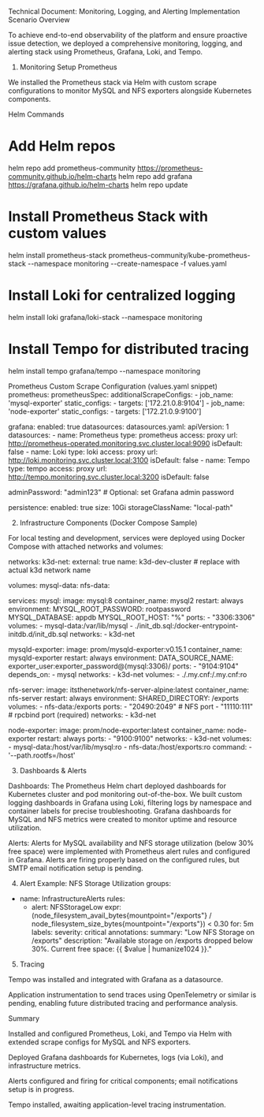 Technical Document: Monitoring, Logging, and Alerting Implementation
Scenario Overview

To achieve end-to-end observability of the platform and ensure proactive issue detection, we deployed a comprehensive monitoring, logging, and alerting stack using Prometheus, Grafana, Loki, and Tempo.

1. Monitoring Setup
Prometheus

We installed the Prometheus stack via Helm with custom scrape configurations to monitor MySQL and NFS exporters alongside Kubernetes components.

Helm Commands
# Add Helm repos
helm repo add prometheus-community https://prometheus-community.github.io/helm-charts
helm repo add grafana https://grafana.github.io/helm-charts
helm repo update

# Install Prometheus Stack with custom values
helm install prometheus-stack prometheus-community/kube-prometheus-stack --namespace monitoring --create-namespace -f values.yaml

# Install Loki for centralized logging
helm install loki grafana/loki-stack --namespace monitoring

# Install Tempo for distributed tracing
helm install tempo grafana/tempo --namespace monitoring

Prometheus Custom Scrape Configuration (values.yaml snippet)
prometheus:
  prometheusSpec:
    additionalScrapeConfigs:
      - job_name: 'mysql-exporter'
        static_configs:
          - targets: ['172.21.0.8:9104']
      - job_name: 'node-exporter'
        static_configs:
          - targets: ['172.21.0.9:9100']

grafana:
  enabled: true
  datasources:
    datasources.yaml:
      apiVersion: 1
      datasources:
        - name: Prometheus
          type: prometheus
          access: proxy
          url: http://prometheus-operated.monitoring.svc.cluster.local:9090
          isDefault: false
        - name: Loki
          type: loki
          access: proxy
          url: http://loki.monitoring.svc.cluster.local:3100
          isDefault: false
        - name: Tempo
          type: tempo
          access: proxy
          url: http://tempo.monitoring.svc.cluster.local:3200
          isDefault: false

  adminPassword: "admin123"  # Optional: set Grafana admin password

persistence:
  enabled: true
  size: 10Gi
  storageClassName: "local-path"

2. Infrastructure Components (Docker Compose Sample)

For local testing and development, services were deployed using Docker Compose with attached networks and volumes:

networks:
  k3d-net:
    external: true
    name: k3d-dev-cluster  # replace with actual k3d network name

volumes:
  mysql-data:
  nfs-data:

services:
  mysql:
    image: mysql:8
    container_name: mysql2
    restart: always
    environment:
      MYSQL_ROOT_PASSWORD: rootpassword
      MYSQL_DATABASE: appdb
      MYSQL_ROOT_HOST: "%"
    ports:
      - "3306:3306"
    volumes:
      - mysql-data:/var/lib/mysql
      - ./init_db.sql:/docker-entrypoint-initdb.d/init_db.sql
    networks:
      - k3d-net

  mysqld-exporter:
    image: prom/mysqld-exporter:v0.15.1
    container_name: mysqld-exporter
    restart: always
    environment:
      DATA_SOURCE_NAME: exporter_user:exporter_password@(mysql:3306)/
    ports:
      - "9104:9104"
    depends_on:
      - mysql
    networks:
      - k3d-net
    volumes:
      - ./.my.cnf:/.my.cnf:ro

  nfs-server:
    image: itsthenetwork/nfs-server-alpine:latest
    container_name: nfs-server
    restart: always
    environment:
      SHARED_DIRECTORY: /exports
    volumes:
      - nfs-data:/exports
    ports:
      - "20490:2049"     # NFS port
      - "11110:111"      # rpcbind port (required)
    networks:
      - k3d-net

  node-exporter:
    image: prom/node-exporter:latest
    container_name: node-exporter
    restart: always
    ports:
      - "9100:9100"
    networks:
      - k3d-net
    volumes:
      - mysql-data:/host/var/lib/mysql:ro
      - nfs-data:/host/exports:ro
    command:
      - '--path.rootfs=/host'

3. Dashboards & Alerts

Dashboards:
The Prometheus Helm chart deployed dashboards for Kubernetes cluster and pod monitoring out-of-the-box.
We built custom logging dashboards in Grafana using Loki, filtering logs by namespace and container labels for precise troubleshooting.
Grafana dashboards for MySQL and NFS metrics were created to monitor uptime and resource utilization.

Alerts:
Alerts for MySQL availability and NFS storage utilization (below 30% free space) were implemented with Prometheus alert rules and configured in Grafana. Alerts are firing properly based on the configured rules, but SMTP email notification setup is pending.

4. Alert Example: NFS Storage Utilization
groups:
- name: InfrastructureAlerts
  rules:
  - alert: NFSStorageLow
    expr: (node_filesystem_avail_bytes{mountpoint="/exports"} / node_filesystem_size_bytes{mountpoint="/exports"}) < 0.30
    for: 5m
    labels:
      severity: critical
    annotations:
      summary: "Low NFS Storage on /exports"
      description: "Available storage on /exports dropped below 30%. Current free space: {{ $value | humanize1024 }}."

5. Tracing

Tempo was installed and integrated with Grafana as a datasource.

Application instrumentation to send traces using OpenTelemetry or similar is pending, enabling future distributed tracing and performance analysis.

Summary

Installed and configured Prometheus, Loki, and Tempo via Helm with extended scrape configs for MySQL and NFS exporters.

Deployed Grafana dashboards for Kubernetes, logs (via Loki), and infrastructure metrics.

Alerts configured and firing for critical components; email notifications setup is in progress.

Tempo installed, awaiting application-level tracing instrumentation.